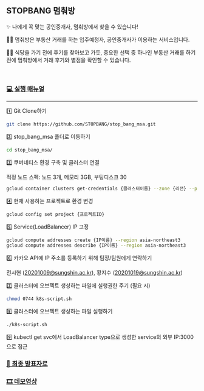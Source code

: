 ## STOPBANG 멈춰방

✨ 나에게 꼭 맞는 공인중개사, 멈춰방에서 찾을 수 있습니다!

💁‍♀️ 멈춰방은 부동산 거래를 하는 입주예정자, 공인중개사가 이용하는 서비스입니다.

💁‍♀️ 식당을 가기 전에 후기를 찾아보고 가듯, 중요한 선택 중 하나인 부동산 거래를 하기 전에 멈춰방에서 거래 후기와 별점을 확인할 수 있습니다.

<br>

### [💻 실행 매뉴얼](https://www.canva.com/design/DAGHU2_ZUCI/W4dQDDwqfeQCjq-vMbtLEQ/view?utm_content=DAGHU2_ZUCI&utm_campaign=designshare&utm_medium=link&utm_source=editor)
---

1️⃣ Git Clone하기

```bash
git clone https://github.com/STOPBANG/stop_bang_msa.git
```


2️⃣ stop_bang_msa 폴더로 이동하기

```bash
cd stop_bang_msa/
```


3️⃣ 쿠버네티스 환경 구축 및 클러스터 연결


적정 노드 스펙: 노드 3개, 메모리 3GB, 부팅디스크 30

```bash
gcloud container clusters get-credentials {클러스터이름} --zone {리전} --project {프로젝트ID}
```


4️⃣ 현재 사용하는 프로젝트로 환경 변경

```bash
gcloud config set project {프로젝트ID}
```


5️⃣ Service(LoadBalancer) IP 고정

```bash
gcloud compute addresses create {IP이름} --region asia-northeast3 
gcloud compute addresses describe {IP이름} --region asia-northeast3
```


6️⃣ 카카오 API에 IP 주소를 등록하기 위해 팀장/팀원에게 연락하기

전시현 (20201009@sungshin.ac.kr), 황지수 (20201019@sungshin.ac.kr)


7️⃣ 클러스터에 오브젝트 생성하는 파일에 실행권한 주기 (필요 시)

```bash
chmod 0744 k8s-script.sh
```


8️⃣ 클러스터에 오브젝트 생성하는 파일 실행하기

```bash
./k8s-script.sh
```


9️⃣ kubectl get svc에서 LoadBalancer type으로 생성한 service의 외부 IP:3000으로 접근


### [📖 최종 발표자료](https://www.miricanvas.com/v/13bar62)


### [🎞 데모영상](https://www.youtube.com/watch?v=tZHxczvC-NY)
